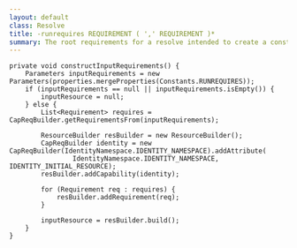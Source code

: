 ```yaml
---
layout: default
class: Resolve
title: -runrequires REQUIREMENT ( ',' REQUIREMENT )* 
summary: The root requirements for a resolve intended to create a constellation for the -runbundles.
---
```


	private void constructInputRequirements() {
		Parameters inputRequirements = new Parameters(properties.mergeProperties(Constants.RUNREQUIRES));
		if (inputRequirements == null || inputRequirements.isEmpty()) {
			inputResource = null;
		} else {
			List<Requirement> requires = CapReqBuilder.getRequirementsFrom(inputRequirements);

			ResourceBuilder resBuilder = new ResourceBuilder();
			CapReqBuilder identity = new CapReqBuilder(IdentityNamespace.IDENTITY_NAMESPACE).addAttribute(
					IdentityNamespace.IDENTITY_NAMESPACE, IDENTITY_INITIAL_RESOURCE);
			resBuilder.addCapability(identity);

			for (Requirement req : requires) {
				resBuilder.addRequirement(req);
			}

			inputResource = resBuilder.build();
		}
	}
